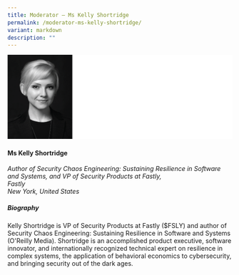 ```yaml
---
title: Moderator – Ms Kelly Shortridge
permalink: /moderator-ms-kelly-shortridge/
variant: markdown
description: ""
---
```

![](/images/2025%20speakers/Kelly_Shortridge.png)
#### **Ms Kelly Shortridge**

*Author of Security Chaos Engineering: Sustaining Resilience in Software and Systems, and VP of Security Products at Fastly, <br> Fastly<br>New York, United States*

##### **Biography**
Kelly Shortridge is VP of Security Products at Fastly ($FSLY) and author of Security Chaos Engineering: Sustaining Resilience in Software and Systems (O'Reilly Media). Shortridge is an accomplished product executive, software innovator, and internationally recognized technical expert on resilience in complex systems, the application of behavioral economics to cybersecurity, and bringing security out of the dark ages.